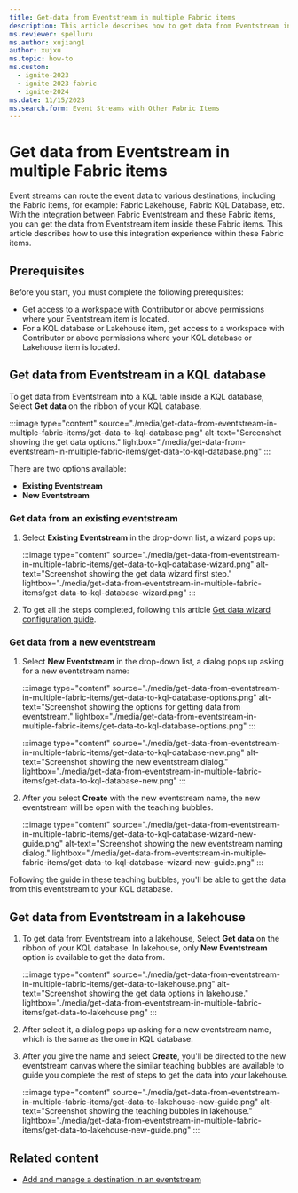 ```yaml
---
title: Get-data from Eventstream in multiple Fabric items
description: This article describes how to get data from Eventstream inside other Fabric items.
ms.reviewer: spelluru
ms.author: xujiang1
author: xujxu
ms.topic: how-to
ms.custom:
  - ignite-2023
  - ignite-2023-fabric
  - ignite-2024
ms.date: 11/15/2023
ms.search.form: Event Streams with Other Fabric Items
---
```


# Get data from Eventstream in multiple Fabric items

Event streams can route the event data to various destinations, including the Fabric items, for example: Fabric Lakehouse, Fabric KQL Database, etc. With the integration between Fabric Eventstream and these Fabric items, you can get the data from Eventstream item inside these Fabric items. This article describes how to use this integration experience within these Fabric items.

## Prerequisites

Before you start, you must complete the following prerequisites:

- Get access to a workspace with Contributor or above permissions where your Eventstream item is located.
- For a KQL database or Lakehouse item, get access to a workspace with Contributor or above permissions where your KQL database or Lakehouse item is located.

## Get data from Eventstream in a KQL database

To get data from Eventstream into a KQL table inside a KQL database, Select **Get data** on the ribbon of your KQL database.

:::image type="content" source="./media/get-data-from-eventstream-in-multiple-fabric-items/get-data-to-kql-database.png" alt-text="Screenshot showing the get data options." lightbox="./media/get-data-from-eventstream-in-multiple-fabric-items/get-data-to-kql-database.png" :::

There are two options available:
- **Existing Eventstream**
- **New Eventstream**

### Get data from an existing eventstream

1. Select **Existing Eventstream** in the drop-down list, a wizard pops up:

   :::image type="content" source="./media/get-data-from-eventstream-in-multiple-fabric-items/get-data-to-kql-database-wizard.png" alt-text="Screenshot showing the get data wizard first step." lightbox="./media/get-data-from-eventstream-in-multiple-fabric-items/get-data-to-kql-database-wizard.png" :::

1. To get all the steps completed, following this article [Get data wizard configuration guide](./../get-data-eventstream.md).

### Get data from a new eventstream

1. Select **New Eventstream** in the drop-down list, a dialog pops up asking for a new eventstream name:

   :::image type="content" source="./media/get-data-from-eventstream-in-multiple-fabric-items/get-data-to-kql-database-options.png" alt-text="Screenshot showing the options for getting data from eventstream." lightbox="./media/get-data-from-eventstream-in-multiple-fabric-items/get-data-to-kql-database-options.png" :::

   :::image type="content" source="./media/get-data-from-eventstream-in-multiple-fabric-items/get-data-to-kql-database-new.png" alt-text="Screenshot showing the new eventstream dialog." lightbox="./media/get-data-from-eventstream-in-multiple-fabric-items/get-data-to-kql-database-new.png" :::

1. After you select **Create** with the new eventstream name, the new eventstream will be open with the teaching bubbles.

   :::image type="content" source="./media/get-data-from-eventstream-in-multiple-fabric-items/get-data-to-kql-database-wizard-new-guide.png" alt-text="Screenshot showing the new eventstream naming dialog." lightbox="./media/get-data-from-eventstream-in-multiple-fabric-items/get-data-to-kql-database-wizard-new-guide.png" :::

Following the guide in these teaching bubbles, you'll be able to get the data from this eventstream to your KQL database.

## Get data from Eventstream in a lakehouse

1. To get data from Eventstream into a lakehouse, Select **Get data** on the ribbon of your KQL database. In lakehouse, only **New Eventstream** option is available to get the data from.

   :::image type="content" source="./media/get-data-from-eventstream-in-multiple-fabric-items/get-data-to-lakehouse.png" alt-text="Screenshot showing the get data options in lakehouse." lightbox="./media/get-data-from-eventstream-in-multiple-fabric-items/get-data-to-lakehouse.png" :::

1. After select it, a dialog pops up asking for a new eventstream name, which is the same as the one in KQL database. 

1. After you give the name and select **Create**, you'll be directed to the new eventstream canvas where the similar teaching bubbles are available to guide you complete the rest of steps to get the data into your lakehouse.

   :::image type="content" source="./media/get-data-from-eventstream-in-multiple-fabric-items/get-data-to-lakehouse-new-guide.png" alt-text="Screenshot showing the teaching bubbles in lakehouse." lightbox="./media/get-data-from-eventstream-in-multiple-fabric-items/get-data-to-lakehouse-new-guide.png" :::

## Related content

- [Add and manage a destination in an eventstream](./add-manage-eventstream-destinations.md)
